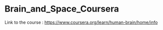 # Brain_and_Space_Coursera
Link to the course : https://www.coursera.org/learn/human-brain/home/info
